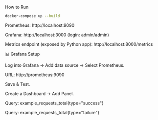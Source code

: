 How to Run
```bash
docker-compose up --build
```


Prometheus: http://localhost:9090

Grafana: http://localhost:3000
 (login: admin/admin)

Metrics endpoint (exposed by Python app): http://localhost:8000/metrics

📊 Grafana Setup

Log into Grafana → Add data source → Select Prometheus.

URL: http://prometheus:9090

Save & Test.

Create a Dashboard → Add Panel.

Query: example_requests_total{type="success"}

Query: example_requests_total{type="failure"}